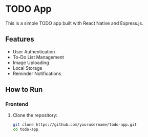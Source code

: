 # TODO App

This is a simple TODO app built with React Native and Express.js.

## Features

- User Authentication
- To-Do List Management
- Image Uploading
- Local Storage
- Reminder Notifications

## How to Run

### Frontend

1. Clone the repository:
   ```bash
   git clone https://github.com/yourusername/todo-app.git
   cd todo-app
